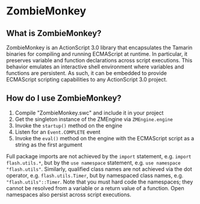 ZombieMonkey
============

What is ZombieMonkey?
---------------------

ZombieMonkey is an ActionScript 3.0 library that encapsulates the Tamarin binaries for compiling and running ECMAScript at runtime. In particular, it preserves variable and function declarations across script executions. This behavior emulates an interactive shell environment where variables and functions are persistent. As such, it can be embedded to provide ECMAScript scripting capabilities to any ActionScript 3.0 project.

How do I use ZombieMonkey?
--------------------------

1. Compile "ZombieMonkey.swc" and include it in your project
2. Get the singleton instance of the ZMEngine via `ZMEngine.engine`
3. Invoke the `startup()` method on the engine
4. Listen for an `Event.COMPLETE` event
5. Invoke the `eval()` method on the engine with the ECMAScript script as a string as the first argument

Full package imports are not achieved by the `import` statement, e.g. `import flash.utils.*`, but by the `use namespace` statement, e.g. `use namespace "flash.utils"`. Similarly, qualified class names are not achieved via the dot operator, e.g. `flash.utils.Timer`, but by namespaced class names, e.g. `"flash.utils"::Timer`. Note that you must hard code the namespaces; they cannot be resolved from a variable or a return value of a function. Open namespaces also persist across script executions.
